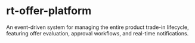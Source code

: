 # rt-offer-platform
An event-driven system for managing the entire product trade-in lifecycle, featuring offer evaluation, approval workflows, and real-time notifications.
